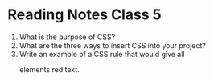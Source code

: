 # Reading Notes Class 5

1. What is the purpose of CSS?
2. What are the three ways to insert CSS into your project?
3. Write an example of a CSS rule that would give all <p> elements red text.











